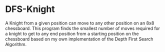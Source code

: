 # DFS-Knight

A Knight from a given position can move to any other position on an 8x8 chessboard.
This program finds the smallest number of moves required for a knight to get
to any end position from a starting position on the chessboard based on my own implementation of the Depth First Search Algorithm.

